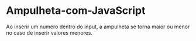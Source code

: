 # Ampulheta-com-JavaScript

Ao inserir um numero dentro do input, a ampulheta se torna maior ou menor no caso de inserir valores menores.  
